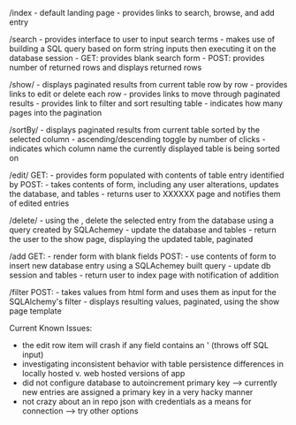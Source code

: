 /index
    - default landing page
    - provides links to search, browse, and add entry

/search
    - provides interface to user to input search terms
    - makes use of building a SQL query based on form string inputs then executing it on the database session
    - GET: provides blank search form
    - POST: provides number of returned rows and displays returned rows

/show/<pagenumber>
    - displays paginated results from current table row by row
    - provides links to edit or delete each row
    - provides links to move through paginated results
    - provides link to filter and sort resulting table
    - <pagenumber> indicates how many pages into the pagination

/sortBy/<string>
    - displays paginated results from current table sorted by the selected column
    - ascending/descending toggle by number of clicks
    - <string> indicates which column name the currently displayed table is being sorted on

/edit/<id>
    GET:
    - provides form populated with contents of table entry identified by <id>
    POST:
    - takes contents of form, including any user alterations, updates the database, and tables
    - returns user to XXXXXX page and notifies them of edited entries

/delete/<id>
    - using the <id>, delete the selected entry from the database using a query created by SQLAchemey
    - update the database and tables
    - return the user to the show page, displaying the updated table, paginated

/add
    GET:
    - render form with blank fields
    POST:
    - use contents of form to insert new database entry using a SQLAchemey built query
    - update db session and tables
    - return user to index page with notification of addition

/filter
    POST:
    - takes values from html form and uses them as input for the SQLAlchemy's filter
    - displays resulting values, paginated, using the show page template


Current Known Issues:
- the edit row item will crash if any field contains an ' (throws off SQL input)
- investigating inconsistent behavior with table persistence differences in locally hosted v. web hosted versions of app
- did not configure database to autoincrement primary key --> currently new entries are assigned a primary key in a very hacky manner
- not crazy about an in repo json with credentials as a means for connection --> try other options